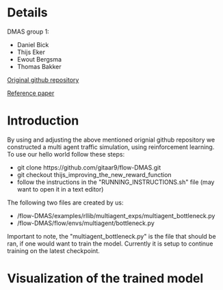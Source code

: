 # Details

DMAS group 1:
<ul>
  <li>Daniel Bick</li>
  <li>Thijs Eker</li>
  <li>Ewout Bergsma</li>
  <li>Thomas Bakker</li>  
</ul>

[Original github repository](https://github.com/flow-project/flow)

[Reference paper](https://arxiv.org/abs/1710.05465)

# Introduction

By using and adjusting the above mentioned orignial github repository we constructed a multi agent traffic simulation, using reinforcement learning. To use our hello world follow these steps:
<ul>
  <li>git clone https://github.com/gitaar9/flow-DMAS.git</li>
  <li>git checkout thijs_improving_the_new_reward_function</li>
  <li>follow the instructions in the "RUNNING_INSTRUCTIONS.sh" file (may want to open it in a text editor)</li>
</ul>

The following two files are created by us:
<ul>
  <li>/flow-DMAS/examples/rllib/multiagent_exps/multiagent_bottleneck.py</li>
  <li>/flow-DMAS/flow/envs/multiagent/bottleneck.py</li>
</ul>
Important to note, the "multiagent_bottleneck.py" is the file that should be ran, if one would want to train the model. Currently it is setup to continue training on the latest checkpoint.

# Visualization of the trained model

